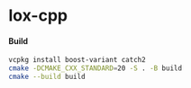 # lox-cpp

#### Build 

```bash
vcpkg install boost-variant catch2
cmake -DCMAKE_CXX_STANDARD=20 -S . -B build 
cmake --build build 
```

